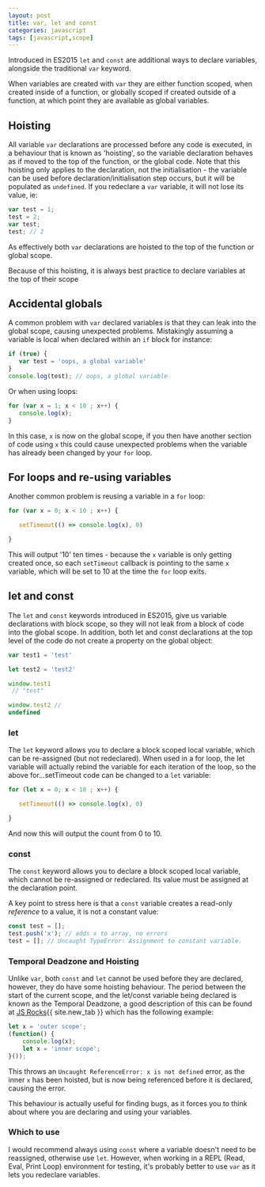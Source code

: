 ```yaml
---
layout: post
title: var, let and const
categories: javascript
tags: [javascript,scope]
---
```


Introduced in ES2015 `let` and `const` are additional ways to declare variables, alongside the traditional `var` keyword.

<!--more-->

When variables are created with `var` they are either function scoped, when created inside of a function, or globally scoped if created outside of a function, at which point they are available as global variables.

## Hoisting

All variable `var` declarations are processed before any code is executed, in a behaviour that is known as 'hoisting', so the variable declaration behaves as if moved to the top of the function, or the global code.  Note that this hoisting only applies to the declaration, not the initialisation - the variable can be used before declaration/initialisation step occurs, but it will be populated as `undefined`.  If you redeclare a `var` variable, it will not lose its value, ie:

```javascript
var test = 1;
test = 2;
var test;
test; // 2
```

As effectively both `var` declarations are hoisted to the top of the function or global scope.

Because of this hoisting, it is always best practice to declare variables at the top of their scope

## Accidental globals

A common problem with `var` declared variables is that they can leak into the global scope, causing unexpected problems.  Mistakingly assuming a variable is local when declared within an `if` block for instance:

```javascript
if (true) {
   var test = 'oops, a global variable'
}
console.log(test); // oops, a global variable
```

Or when using loops:

```javascript
for (var x = 1; x < 10 ; x++) {
   console.log(x);
}
```

In this case, `x` is now on the global scope, if you then have another section of code using `x` this could cause unexpected problems when the variable has already been changed by your `for` loop.

## For loops and re-using variables

Another common problem is reusing a variable in a `for` loop:

```javascript
for (var x = 0; x < 10 ; x++) {

   setTimeout(() => console.log(x), 0)

}
```

This will output '10' ten times - because the `x` variable is only getting created once, so each `setTimeout` callback is pointing to the same `x` variable, which will be set to 10 at the time the `for` loop exits.

## let and const

The `let` and `const` keywords introduced in ES2015, give us variable declarations with block scope, so they will not leak from a block of code into the global scope.  In addition, both let and const declarations at the top level of the code do not create a property on the global object:

```javascript
var test1 = 'test'

let test2 = 'test2'

window.test1
 // "test"

window.test2 //
undefined
```

### let

The `let` keyword allows you to declare a block scoped local variable, which can be re-assigned (but not redeclared).  When used in a for loop, the let variable will actually rebind the variable for each iteration of the loop, so the above for...setTimeout code can be changed to a `let` variable:

```javascript
for (let x = 0; x < 10 ; x++) {

   setTimeout(() => console.log(x), 0)

}
```

And now this will output the count from 0 to 10.

### const

The `const` keyword allows you to declare a block scoped local variable, which cannot be re-assigned or redeclared.  Its value must be assigned at the declaration point.

A key point to stress here is that a `const` variable creates a read-only *reference* to a value, it is not a constant value:

```javascript
const test = [];
test.push('x'); // adds x to array, no errors
test = []; // Uncaught TypeError: Assignment to constant variable.
```

### Temporal Deadzone and Hoisting

Unlike `var`, both `const` and `let` cannot be used before they are declared, however, they do have some hoisting behaviour.  The period between the start of the current scope, and the let/const variable being declared is known as the Temporal Deadzone, a good description of this can be found at [JS Rocks](http://jsrocks.org/2015/01/temporal-dead-zone-tdz-demystified){{ site.new_tab }} which has the following example:

```javascript
let x = 'outer scope';
(function() {
    console.log(x);
    let x = 'inner scope';
}());
```

This throws an `Uncaught ReferenceError: x is not defined` error, as the inner `x` has been hoisted, but is now being referenced before it is declared, causing the error.

This behaviour is actually useful for finding bugs, as it forces you to think about where you are declaring and using your variables.

### Which to use

I would recommend always using `const` where a variable doesn't need to be reassigned, otherwise use `let`.  However, when working in a REPL (Read, Eval, Print Loop) environment for testing, it's probably better to use `var` as it lets you redeclare variables.
